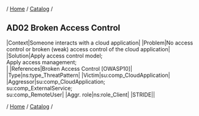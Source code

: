 / [Home](/acctp/) / [Catalog](/acctp/catalog/) /

## AD02 Broken Access Control

|Context|Someone interacts with a cloud application|
|Problem|No access control or broken (weak) access control of the cloud application|
|Solution|Apply access control model;<br /> Apply access management;<br />|
|References|Broken Access Control [OWASP10]|
|Type|ns:type_ThreatPattern|
|Victim|su:comp_CloudApplication|
|Aggressor|su:comp_CloudApplication;<br /> su:comp_ExternalService;<br /> su:comp_RemoteUser|
|Aggr. role|ns:role_Client|
|STRIDE||

/ [Home](/acctp/) / [Catalog](/acctp/catalog/) /
